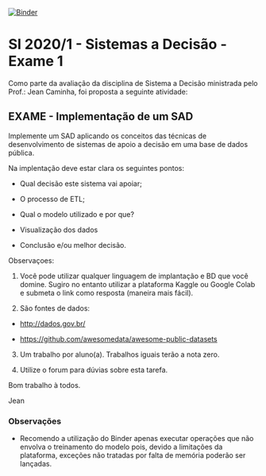 [![Binder](https://mybinder.org/badge_logo.svg)](https://mybinder.org/v2/gh/marck7jr/sad-exame-1/main)

# SI 2020/1 - Sistemas a Decisão - Exame 1

Como parte da avaliação da disciplina de Sistema a Decisão ministrada pelo Prof.: Jean Caminha, foi proposta a seguinte atividade:

## EXAME - Implementação de um SAD
Implemente um SAD aplicando os conceitos das técnicas de desenvolvimento de sistemas de apoio a decisão em uma base de dados pública.

Na implentação deve estar clara os seguintes pontos:

- Qual decisão este sistema vai apoiar;

- O processo de ETL;

- Qual o modelo utilizado e por que?

- Visualização dos dados

- Conclusão e/ou melhor decisão.

Observaçoes:

1. Você pode utilizar qualquer linguagem de implantação e BD que você domine. Sugiro no entanto utilizar a plataforma Kaggle ou Google Colab e submeta o link como resposta (maneira mais fácil).

2. São fontes de dados:

- http://dados.gov.br/ 

- https://github.com/awesomedata/awesome-public-datasets

3. Um trabalho por aluno(a). Trabalhos iguais terão a nota zero.

4. Utilize o forum para dúvias sobre esta tarefa.

Bom trabalho à todos.

Jean

### Observações

- Recomendo a utilização do Binder apenas executar operações que não envolva o treinamento do modelo pois, devido a limitações da plataforma, exceções não tratadas por falta de memória poderão ser lançadas.